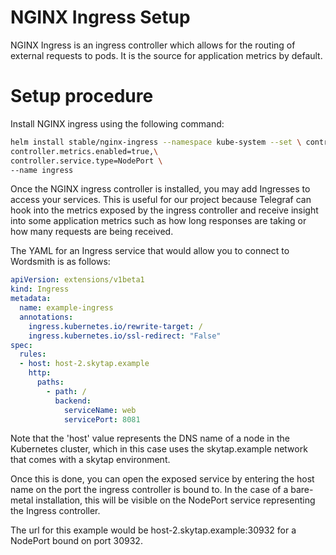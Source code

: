 # NGINX Ingress Setup

NGINX Ingress is an ingress controller which allows for the routing of external requests to pods. It is the source for application metrics by default.

# Setup procedure
Install NGINX ingress using the following command:
```sh
helm install stable/nginx-ingress --namespace kube-system --set \ controller.stats.enabled=true,\
controller.metrics.enabled=true,\
controller.service.type=NodePort \
--name ingress
```

Once the NGINX ingress controller is installed, you may add Ingresses to access your services. This is useful for our project because Telegraf can hook into the metrics exposed by the ingress controller and receive insight into some application metrics such as how long responses are taking or how many requests are being received.

The YAML for an Ingress service that would allow you to connect to Wordsmith is as follows:

```yaml
apiVersion: extensions/v1beta1
kind: Ingress
metadata:
  name: example-ingress
  annotations:
    ingress.kubernetes.io/rewrite-target: /
    ingress.kubernetes.io/ssl-redirect: "False"
spec:
  rules:
  - host: host-2.skytap.example
    http:
      paths:
        - path: /
          backend:
            serviceName: web
            servicePort: 8081
```

Note that the 'host' value represents the DNS name of a node in the Kubernetes cluster, which in this case uses the skytap.example network that comes with a skytap environment.

Once this is done, you can open the exposed service by entering the host name on the port the ingress controller is bound to. In the case of a bare-metal installation, this will be visible on the NodePort service representing the Ingress controller.

The url for this example would be host-2.skytap.example:30932 for a NodePort bound on port 30932.
